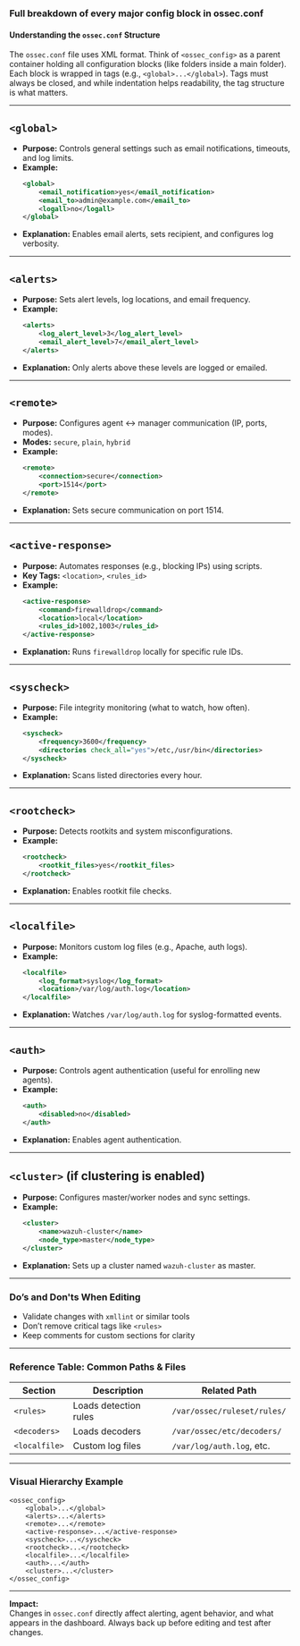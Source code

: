 ### Full breakdown of every major config block in ossec.conf
#### Understanding the `ossec.conf` Structure

The `ossec.conf` file uses XML format. Think of `<ossec_config>` as a parent container holding all configuration blocks (like folders inside a main folder). Each block is wrapped in tags (e.g., `<global>...</global>`). Tags must always be closed, and while indentation helps readability, the tag structure is what matters.

---

## `<global>`
- **Purpose:** Controls general settings such as email notifications, timeouts, and log limits.
- **Example:**
    ```xml
    <global>
        <email_notification>yes</email_notification>
        <email_to>admin@example.com</email_to>
        <logall>no</logall>
    </global>
    ```
- **Explanation:** Enables email alerts, sets recipient, and configures log verbosity.

---

## `<alerts>`
- **Purpose:** Sets alert levels, log locations, and email frequency.
- **Example:**
    ```xml
    <alerts>
        <log_alert_level>3</log_alert_level>
        <email_alert_level>7</email_alert_level>
    </alerts>
    ```
- **Explanation:** Only alerts above these levels are logged or emailed.

---

## `<remote>`
- **Purpose:** Configures agent ↔ manager communication (IP, ports, modes).
- **Modes:** `secure`, `plain`, `hybrid`
- **Example:**
    ```xml
    <remote>
        <connection>secure</connection>
        <port>1514</port>
    </remote>
    ```
- **Explanation:** Sets secure communication on port 1514.

---

## `<active-response>`
- **Purpose:** Automates responses (e.g., blocking IPs) using scripts.
- **Key Tags:** `<location>`, `<rules_id>`
- **Example:**
    ```xml
    <active-response>
        <command>firewalldrop</command>
        <location>local</location>
        <rules_id>1002,1003</rules_id>
    </active-response>
    ```
- **Explanation:** Runs `firewalldrop` locally for specific rule IDs.

---

## `<syscheck>`
- **Purpose:** File integrity monitoring (what to watch, how often).
- **Example:**
    ```xml
    <syscheck>
        <frequency>3600</frequency>
        <directories check_all="yes">/etc,/usr/bin</directories>
    </syscheck>
    ```
- **Explanation:** Scans listed directories every hour.

---

## `<rootcheck>`
- **Purpose:** Detects rootkits and system misconfigurations.
- **Example:**
    ```xml
    <rootcheck>
        <rootkit_files>yes</rootkit_files>
    </rootcheck>
    ```
- **Explanation:** Enables rootkit file checks.

---

## `<localfile>`
- **Purpose:** Monitors custom log files (e.g., Apache, auth logs).
- **Example:**
    ```xml
    <localfile>
        <log_format>syslog</log_format>
        <location>/var/log/auth.log</location>
    </localfile>
    ```
- **Explanation:** Watches `/var/log/auth.log` for syslog-formatted events.

---

## `<auth>`
- **Purpose:** Controls agent authentication (useful for enrolling new agents).
- **Example:**
    ```xml
    <auth>
        <disabled>no</disabled>
    </auth>
    ```
- **Explanation:** Enables agent authentication.

---

## `<cluster>` (if clustering is enabled)
- **Purpose:** Configures master/worker nodes and sync settings.
- **Example:**
    ```xml
    <cluster>
        <name>wazuh-cluster</name>
        <node_type>master</node_type>
    </cluster>
    ```
- **Explanation:** Sets up a cluster named `wazuh-cluster` as master.

---

### Do’s and Don'ts When Editing

- Validate changes with `xmllint` or similar tools  
- Don’t remove critical tags like `<rules>`  
- Keep comments for custom sections for clarity

---

### Reference Table: Common Paths & Files

| Section      | Description              | Related Path                        |
|--------------|-------------------------|-------------------------------------|
| `<rules>`    | Loads detection rules   | `/var/ossec/ruleset/rules/`         |
| `<decoders>` | Loads decoders          | `/var/ossec/etc/decoders/`          |
| `<localfile>`| Custom log files        | `/var/log/auth.log`, etc.           |

---

### Visual Hierarchy Example

```
<ossec_config>
    <global>...</global>
    <alerts>...</alerts>
    <remote>...</remote>
    <active-response>...</active-response>
    <syscheck>...</syscheck>
    <rootcheck>...</rootcheck>
    <localfile>...</localfile>
    <auth>...</auth>
    <cluster>...</cluster>
</ossec_config>
```

---

**Impact:**  
Changes in `ossec.conf` directly affect alerting, agent behavior, and what appears in the dashboard. Always back up before editing and test after changes.